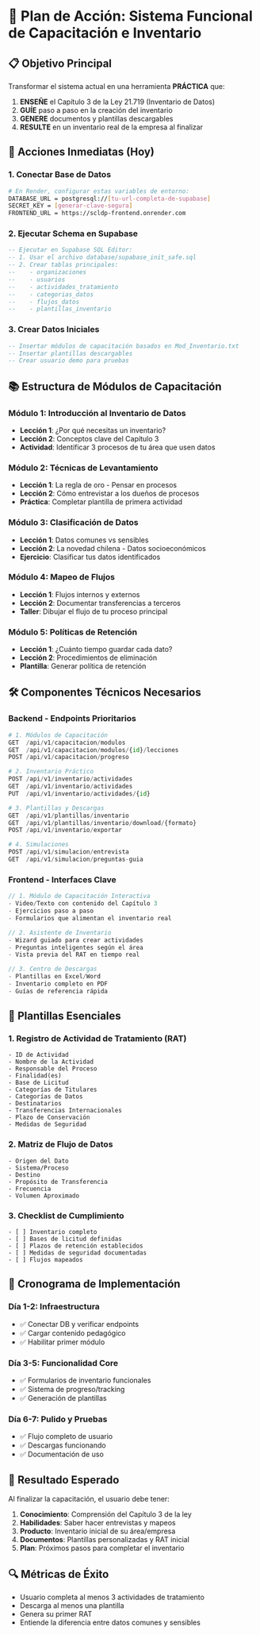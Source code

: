 # 🎯 Plan de Acción: Sistema Funcional de Capacitación e Inventario

## 📋 Objetivo Principal
Transformar el sistema actual en una herramienta **PRÁCTICA** que:
1. **ENSEÑE** el Capítulo 3 de la Ley 21.719 (Inventario de Datos)
2. **GUÍE** paso a paso en la creación del inventario
3. **GENERE** documentos y plantillas descargables
4. **RESULTE** en un inventario real de la empresa al finalizar

## 🔧 Acciones Inmediatas (Hoy)

### 1. Conectar Base de Datos
```bash
# En Render, configurar estas variables de entorno:
DATABASE_URL = postgresql://[tu-url-completa-de-supabase]
SECRET_KEY = [generar-clave-segura]
FRONTEND_URL = https://scldp-frontend.onrender.com
```

### 2. Ejecutar Schema en Supabase
```sql
-- Ejecutar en Supabase SQL Editor:
-- 1. Usar el archivo database/supabase_init_safe.sql
-- 2. Crear tablas principales:
--    - organizaciones
--    - usuarios
--    - actividades_tratamiento
--    - categorias_datos
--    - flujos_datos
--    - plantillas_inventario
```

### 3. Crear Datos Iniciales
```sql
-- Insertar módulos de capacitación basados en Mod_Inventario.txt
-- Insertar plantillas descargables
-- Crear usuario demo para pruebas
```

## 📚 Estructura de Módulos de Capacitación

### Módulo 1: Introducción al Inventario de Datos
- **Lección 1**: ¿Por qué necesitas un inventario?
- **Lección 2**: Conceptos clave del Capítulo 3
- **Actividad**: Identificar 3 procesos de tu área que usen datos

### Módulo 2: Técnicas de Levantamiento
- **Lección 1**: La regla de oro - Pensar en procesos
- **Lección 2**: Cómo entrevistar a los dueños de procesos
- **Práctica**: Completar plantilla de primera actividad

### Módulo 3: Clasificación de Datos
- **Lección 1**: Datos comunes vs sensibles
- **Lección 2**: La novedad chilena - Datos socioeconómicos
- **Ejercicio**: Clasificar tus datos identificados

### Módulo 4: Mapeo de Flujos
- **Lección 1**: Flujos internos y externos
- **Lección 2**: Documentar transferencias a terceros
- **Taller**: Dibujar el flujo de tu proceso principal

### Módulo 5: Políticas de Retención
- **Lección 1**: ¿Cuánto tiempo guardar cada dato?
- **Lección 2**: Procedimientos de eliminación
- **Plantilla**: Generar política de retención

## 🛠️ Componentes Técnicos Necesarios

### Backend - Endpoints Prioritarios
```python
# 1. Módulos de Capacitación
GET  /api/v1/capacitacion/modulos
GET  /api/v1/capacitacion/modulos/{id}/lecciones
POST /api/v1/capacitacion/progreso

# 2. Inventario Práctico
POST /api/v1/inventario/actividades
GET  /api/v1/inventario/actividades
PUT  /api/v1/inventario/actividades/{id}

# 3. Plantillas y Descargas
GET  /api/v1/plantillas/inventario
GET  /api/v1/plantillas/inventario/download/{formato}
POST /api/v1/inventario/exportar

# 4. Simulaciones
POST /api/v1/simulacion/entrevista
GET  /api/v1/simulacion/preguntas-guia
```

### Frontend - Interfaces Clave
```javascript
// 1. Módulo de Capacitación Interactiva
- Video/Texto con contenido del Capítulo 3
- Ejercicios paso a paso
- Formularios que alimentan el inventario real

// 2. Asistente de Inventario
- Wizard guiado para crear actividades
- Preguntas inteligentes según el área
- Vista previa del RAT en tiempo real

// 3. Centro de Descargas
- Plantillas en Excel/Word
- Inventario completo en PDF
- Guías de referencia rápida
```

## 📝 Plantillas Esenciales

### 1. Registro de Actividad de Tratamiento (RAT)
```
- ID de Actividad
- Nombre de la Actividad
- Responsable del Proceso
- Finalidad(es)
- Base de Licitud
- Categorías de Titulares
- Categorías de Datos
- Destinatarios
- Transferencias Internacionales
- Plazo de Conservación
- Medidas de Seguridad
```

### 2. Matriz de Flujo de Datos
```
- Origen del Dato
- Sistema/Proceso
- Destino
- Propósito de Transferencia
- Frecuencia
- Volumen Aproximado
```

### 3. Checklist de Cumplimiento
```
- [ ] Inventario completo
- [ ] Bases de licitud definidas
- [ ] Plazos de retención establecidos
- [ ] Medidas de seguridad documentadas
- [ ] Flujos mapeados
```

## 🚀 Cronograma de Implementación

### Día 1-2: Infraestructura
- ✅ Conectar DB y verificar endpoints
- ✅ Cargar contenido pedagógico
- ✅ Habilitar primer módulo

### Día 3-5: Funcionalidad Core
- ✅ Formularios de inventario funcionales
- ✅ Sistema de progreso/tracking
- ✅ Generación de plantillas

### Día 6-7: Pulido y Pruebas
- ✅ Flujo completo de usuario
- ✅ Descargas funcionando
- ✅ Documentación de uso

## 🎯 Resultado Esperado

Al finalizar la capacitación, el usuario debe tener:
1. **Conocimiento**: Comprensión del Capítulo 3 de la ley
2. **Habilidades**: Saber hacer entrevistas y mapeos
3. **Producto**: Inventario inicial de su área/empresa
4. **Documentos**: Plantillas personalizadas y RAT inicial
5. **Plan**: Próximos pasos para completar el inventario

## 🔍 Métricas de Éxito
- Usuario completa al menos 3 actividades de tratamiento
- Descarga al menos una plantilla
- Genera su primer RAT
- Entiende la diferencia entre datos comunes y sensibles